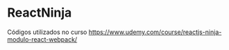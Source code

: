 # ReactNinja
Códigos utilizados no curso https://www.udemy.com/course/reactjs-ninja-modulo-react-webpack/
